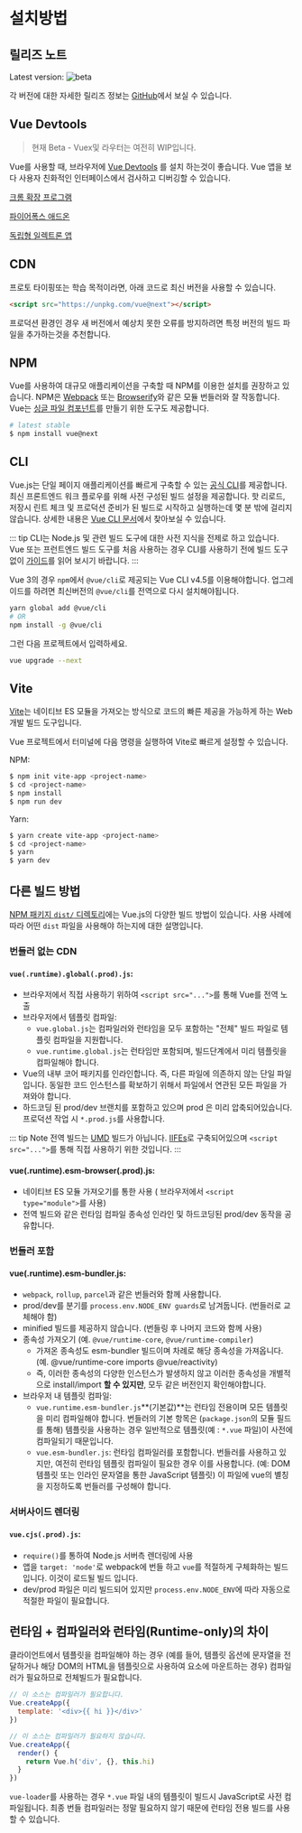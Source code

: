 # 설치방법

## 릴리즈 노트

Latest version: ![beta](https://img.shields.io/npm/v/vue/next.svg)

각 버전에 대한 자세한 릴리즈 정보는 [GitHub](https://github.com/vuejs/vue-next/releases)에서 보실 수 있습니다.

## Vue Devtools

> 현재 Beta - Vuex및 라우터는 여전히 WIP입니다.

Vue를 사용할 때, 브라우저에 [Vue Devtools](https://github.com/vuejs/vue-devtools#vue-devtools) 를 설치 하는것이 좋습니다. Vue 앱을 보다 사용자 친화적인 인터페이스에서 검사하고 디버깅할 수 있습니다.

[크롬 확장 프로그램](https://chrome.google.com/webstore/detail/vuejs-devtools/ljjemllljcmogpfapbkkighbhhppjdbg)

[파이어폭스 애드온](https://addons.mozilla.org/en-US/firefox/addon/vue-js-devtools/)

[독립형 일렉트론 앱](https://github.com/vuejs/vue-devtools/blob/dev/packages/shell-electron/README.md)

## CDN

프로토 타이핑또는 학습 목적이라면, 아래 코드로 최신 버전을 사용할 수 있습니다.

```html
<script src="https://unpkg.com/vue@next"></script>
```

프로덕션 환경인 경우 새 버전에서 예상치 못한 오류를 방지하려면 특정 버전의 빌드 파일을 추가하는것을 추천합니다.

## NPM

Vue를 사용하여 대규모 애플리케이션을 구축할 때 NPM를 이용한 설치를 권장하고 있습니다. NPM은 [Webpack](https://webpack.js.org/) 또는 [Browserify](http://browserify.org/)와 같은 모듈 번들러와 잘 작동합니다. Vue는 [싱글 파일 컴포넌트](../guide/single-file-component.html)를 만들기 위한 도구도 제공합니다.

```bash
# latest stable
$ npm install vue@next
```

## CLI

Vue.js는 단일 페이지 애플리케이션를 빠르게 구축할 수 있는 [공식 CLI](https://github.com/vuejs/vue-cli)를 제공합니다. 최신 프론트엔드 워크 플로우를 위해 사전 구성된 빌드 설정을 제공합니다. 핫 리로드, 저장시 린트 체크 및 프로덕션 준비가 된 빌드로 시작하고 실행하는데 몇 분 밖에 걸리지 않습니다. 상세한 내용은 [Vue CLI 문서](https://cli.vuejs.org)에서 찾아보실 수 있습니다.

::: tip CLI는 Node.js 및 관련 빌드 도구에 대한 사전 지식을 전제로 하고 있습니다. Vue 또는 프런트엔드 빌드 도구를 처음 사용하는 경우 CLI를 사용하기 전에 빌드 도구없이 <a href="./">가이드</a>를 읽어 보시기 바랍니다. :::

Vue 3의 경우 `npm`에서 `@vue/cli`로 제공되는 Vue CLI v4.5를 이용해야합니다. 업그레이드를 하려면 최신버전의 `@vue/cli`를 전역으로 다시 설치해야됩니다.

```bash
yarn global add @vue/cli
# OR
npm install -g @vue/cli
```

그런 다음 프로젝트에서 입력하세요.

```bash
vue upgrade --next
```

## Vite

[Vite](https://github.com/vitejs/vite)는 네이티브 ES 모듈을 가져오는 방식으로 코드의 빠른 제공을 가능하게 하는 Web 개발 빌드 도구입니다.

Vue 프로젝트에서 터미널에 다음 명령을 실행하여 Vite로 빠르게 설정할 수 있습니다.

NPM:

```bash
$ npm init vite-app <project-name>
$ cd <project-name>
$ npm install
$ npm run dev
```

Yarn:

```bash
$ yarn create vite-app <project-name>
$ cd <project-name>
$ yarn
$ yarn dev
```

## 다른 빌드 방법

[NPM 패키지 `dist/` 디렉토리](https://cdn.jsdelivr.net/npm/vue@3.0.0-rc.1/dist/)에는 Vue.js의 다양한 빌드 방법이 있습니다. 사용 사례에 따라 어떤 `dist` 파일을 사용해야 하는지에 대한 설명입니다.

### 번들러 없는 CDN

#### `vue(.runtime).global(.prod).js`:

- 브라우저에서 직접 사용하기 위하여 `<script src="...">`를 통해 Vue를 전역 노출
- 브라우저에서 템플릿 컴파일:
    - `vue.global.js`는 컴파일러와 런타임을 모두 포함하는 "전체" 빌드 파일로 템플릿 컴파일을 지원합니다.
    - `vue.runtime.global.js`는 런타임만 포함되며, 빌드단계에서 미리 템플릿을 컴파일해야 합니다.
- Vue의 내부 코어 패키지를 인라인합니다. 즉, 다른 파일에 의존하지 않는 단일 파일입니다. 동일한 코드 인스턴스를 확보하기 위해서 파일에서 연관된 모든 파일을 가져와야 합니다.
- 하드코딩 된 prod/dev 브랜치를 포함하고 있으며 prod 은 미리 압축되어있습니다. 프로덕션 작업 시 `*.prod.js`를 사용합니다.

::: tip Note 전역 빌드는 [UMD](https://github.com/umdjs/umd) 빌드가 아닙니다. [IIFEs](https://developer.mozilla.org/en-US/docs/Glossary/IIFE)로 구축되어있으며 `<script src="...">`를 통해 직접 사용하기 위한 것입니다. :::

#### vue(.runtime).esm-browser(.prod).js:

- 네이티브 ES 모듈 가져오기를 통한 사용 ( 브라우저에서 `<script type="module">`를 사용)
- 전역 빌드와 같은 런타임 컴파일 종속성 인라인 및 하드코딩된 prod/dev 동작을 공유합니다.

### 번들러 포함

#### vue(.runtime).esm-bundler.js:

- `webpack`, `rollup`, `parcel`과 같은 번들러와 함께 사용합니다.
- prod/dev를 분기를 `process.env.NODE_ENV guards`로 남겨둡니다. (번들러로 교체해야 함)
- minified 빌드를 제공하지 않습니다. (번들링 후 나머지 코드와 함께 사용)
- 종속성 가져오기 (예. `@vue/runtime-core`, `@vue/runtime-compiler`)
    - 가져온 종속성도 esm-bundler 빌드이며 차례로 해당 종속성을 가져옵니다. (예. @vue/runtime-core imports @vue/reactivity)
    - 즉, 이러한 종속성의 다양한 인스턴스가 발생하지 않고 이러한 종속성을 개별적으로 install/import **할 수 있지만**, 모두 같은 버전인지 확인해야합니다.
- 브라우저 내 템플릿 컴파일:
    - `vue.runtime.esm-bundler.js`**(기본값)**는 런타임 전용이며 모든 템플릿을 미리 컴파일해야 합니다. 번들러의 기본 항목은 (`package.json`의 모듈 필드를 통해) 템플릿을 사용하는 경우 일반적으로 템플릿(예 : `*.vue` 파일)이 사전에 컴파일되기 때문입니다.
    - `vue.esm-bundler.js`: 런타임 컴파일러를 포함합니다. 번들러를 사용하고 있지만, 여전히 런타임 템플릿 컴파일이 필요한 경우 이를 사용합니다. (예: DOM 템플릿 또는 인라인 문자열을 통한 JavaScript 템플릿) 이 파일에 vue의 별칭을 지정하도록 번들러를 구성해야 합니다.

### 서버사이드 렌더링

#### `vue.cjs(.prod).js`:

- `require()`를 통하여 Node.js 서버측 렌더링에 사용
- 앱을 `target: 'node'`로 webpack에 번들 하고 `vue`를 적절하게 구체화하는 빌드입니다. 이것이 로드될 빌드 입니다.
- dev/prod 파일은 미리 빌드되어 있지만  `process.env.NODE_ENV`에 따라 자동으로 적절한 파일이 필요합니다.

## 런타임 + 컴파일러와 런타임(Runtime-only)의 차이

클라이언트에서 템플릿을 컴파일해야 하는 경우 (예를 들어, 템플릿 옵션에 문자열을 전달하거나 해당 DOM의 HTML을 템플릿으로 사용하여 요소에 마운트하는 경우) 컴파일러가 필요하므로 전체빌드가 필요합니다.

```js
// 이 소스는 컴파일러가 필요합니다.
Vue.createApp({
  template: '<div>{{ hi }}</div>'
})

// 이 소스는 컴파일러가 필요하지 않습니다.
Vue.createApp({
  render() {
    return Vue.h('div', {}, this.hi)
  }
})
```

`vue-loader`를 사용하는 경우 `*.vue` 파일 내의 템플릿이 빌드시 JavaScript로 사전 컴파일됩니다. 최종 번들 컴파일러는 정말 필요하지 않기 때문에 런타임 전용 빌드를 사용할 수 있습니다.
